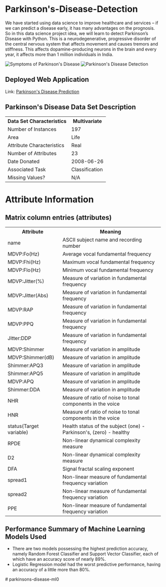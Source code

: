 # Parkinson's-Disease-Detection

<p>We have started using data science to improve healthcare and services – if we can predict a disease early, it has many advantages on the prognosis. So in this data science project idea, we will learn to detect Parkinson’s Disease with Python. This is a neurodegenerative, progressive disorder of the central nervous system that affects movement and causes tremors and stiffness. This affects dopamine-producing neurons in the brain and every year, it affects more than 1 million individuals in India.</p>

![Symptoms of Parkinson's Disease](https://media.istockphoto.com/vectors/parkinsons-disease-symptoms-vector-id881702426)
![Parkinson's Disease Detection](https://data-flair.training/blogs/wp-content/uploads/sites/2/2019/10/Python-machine-learning-project-.png)

## Deployed Web Application

Link: [Parkinson's Disease Prediction](https://parkinson-disease-detection-sk.herokuapp.com/)

## Parkinson's Disease Data Set Description

<table>
  <tr>
    <th><b>Data Set Characteristics</b></th>
    <th><b>Multivariate</b></th>
  </tr>
  <tr>
    <td>Number of Instances</td> 
    <td>197</td>
  </tr>
  <tr>
    <td>Area</td>
    <td>Life</td>
  </tr>
  <tr>
    <td>Attribute Characteristics</td>
    <td>Real</td>
  </tr>
  <tr>
    <td>Number of Attributes</td>
    <td>23</td>
  </tr>
  <tr>
    <td>Date Donated</td>
    <td>2008-06-26</td>
  </tr>
  <tr>
    <td>Associated Task</td>
    <td>Classification</td>
  </tr>
  <tr>
    <td>Missing Values?</td>
    <td>N/A</td>
  </tr>
</table>

<h1>Attribute Information</h1>

## Matrix column entries (attributes)
<table>
  <tr>
    <th><b>Attribute</b></th>
    <th><b>Meaning</b></th>
  </tr>
  <tr>
    <td>name</td> 
    <td>ASCII subject name and recording number</td>
  </tr>
  <tr>
    <td>MDVP:Fo(Hz)</td> 
    <td>Average vocal fundamental frequency</td>
  </tr>
  <tr>
    <td>MDVP:Fhi(Hz)</td> 
    <td>Maximum vocal fundamental frequency</td>
  </tr>
  <tr>
    <td>MDVP:Flo(Hz)</td>
    <td>Minimum vocal fundamental frequency</td>
  </tr>
  <tr>
    <td>MDVP:Jitter(%)</td>
    <td>Measure of variation in fundamental frequency</td>
  <tr>
    <td>MDVP:Jitter(Abs)</td>
    <td>Measure of variation in fundamental frequency</td>
  <tr>
    <td>MDVP:RAP</td>
    <td>Measure of variation in fundamental frequency</td>
  <tr>
    <td>MDVP:PPQ</td>
    <td>Measure of variation in fundamental frequency</td>
  <tr>
    <td>Jitter:DDP</td> 
    <td>Measure of variation in fundamental frequency</td>
  </tr>
  <tr>
    <td>MDVP:Shimmer</td>
    <td>Measure of variation in amplitude</td>
  <tr>
    <td>MDVP:Shimmer(dB)</td>
    <td>Measure of variation in amplitude</td>
  <tr>
    <td>Shimmer:APQ3</td>
    <td>Measure of variation in amplitude</td>
  <tr>
    <td>Shimmer:APQ5</td>
    <td>Measure of variation in amplitude</td>
  <tr>
    <td>MDVP:APQ</td>
    <td>Measure of variation in amplitude</td>
  <tr>
    <td>Shimmer:DDA</td>
    <td>Measure of variation in amplitude</td>
  </tr>
  <tr>
    <td>NHR</td>
    <td>Measure of ratio of noise to tonal components in the voice</td>
  <tr>
    <td>HNR</td> 
    <td>Measure of ratio of noise to tonal components in the voice</td>
  </tr>
  <tr>
    <td>status(Target variable)</td> 
    <td>Health status of the subject (one) - Parkinson's, (zero) - healthy</td>
  </tr>
  <tr>
    <td>RPDE</td>
    <td>Non-linear dynamical complexity measure</td>
  <tr>
    <td>D2</td> 
    <td>Non-linear dynamical complexity measure</td>
  </tr>
  <tr>
    <td>DFA</td> 
    <td>Signal fractal scaling exponent</td>
  </tr>
  <tr>
    <td>spread1</td>
    <td>Non-linear measure of fundamental frequency variation</td>
  <tr>
    <td>spread2</td>
    <td>Non-linear measure of fundamental frequency variation</td>
  <tr>
    <td>PPE</td>
    <td>Non-linear measure of fundamental frequency variation</td>
  </tr>
</table>

## Performance Summary of Machine Learning Models Used

<ul>
  <li>There are two models possessing the highest prediction accuracy, namely Random Forest Classifier and Support Vector Classifier, each of which have an accuracy score of nearly 89%.</li>
  <li>Logistic Regression model had the worst predictive performance, having an accuracy of a little more than 80%.</li>
</ul>


#   p a r k i n s o n s - d i s e a s e - m l 0  
 